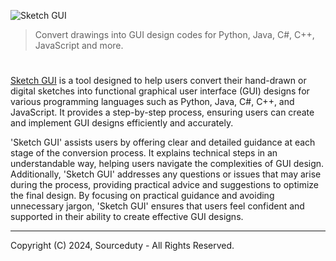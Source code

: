 ![Sketch GUI](https://github.com/sourceduty/Sketch_GUI/assets/123030236/5c6221cb-e9b5-4fe5-965e-9fd2cb576d67)

> Convert drawings into GUI design codes for Python, Java, C#, C++, JavaScript and more.

#

[Sketch GUI](https://chatgpt.com/g/g-O1SknINWp-sketch-gui) is a tool designed to help users convert their hand-drawn or digital sketches into functional graphical user interface (GUI) designs for various programming languages such as Python, Java, C#, C++, and JavaScript. It provides a step-by-step process, ensuring users can create and implement GUI designs efficiently and accurately.

'Sketch GUI' assists users by offering clear and detailed guidance at each stage of the conversion process. It explains technical steps in an understandable way, helping users navigate the complexities of GUI design. Additionally, 'Sketch GUI' addresses any questions or issues that may arise during the process, providing practical advice and suggestions to optimize the final design. By focusing on practical guidance and avoiding unnecessary jargon, 'Sketch GUI' ensures that users feel confident and supported in their ability to create effective GUI designs.

***
Copyright (C) 2024, Sourceduty - All Rights Reserved.
